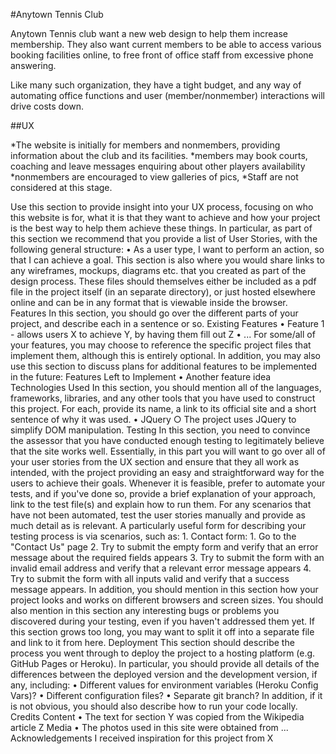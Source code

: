#Anytown Tennis Club

Anytown Tennis club want a new web design to help them increase membership.
They also want current members to be able to access various booking facilities online,
to free front of office staff from excessive phone answering.

Like many such organization, they have a tight budget, and any way of automating office functions
and user (member/nonmember) interactions will drive costs down.

##UX

*The website is initially for members and nonmembers, providing information about the club and its facilities.
    *members may book courts, coaching and leave messages enquiring about other players availability
    *nonmembers are encouraged to view galleries of pics, 
*Staff are not considered at this stage.


Use this section to provide insight into your UX process, focusing on who this website is for, what it is that they want to achieve and how your project is the best way to help them achieve
 these things.
In particular, as part of this section we recommend that you provide a list of User Stories, with the following general structure:
• As a user type, I want to perform an action, so that I can achieve a goal.
This section is also where you would share links to any wireframes, mockups, diagrams etc. that you created as part of the design process. These files should themselves
 either be included as a pdf file in the project itself (in an separate directory), or just hosted elsewhere online and can be in any format that is viewable inside the browser.
Features
In this section, you should go over the different parts of your project, and describe each in a sentence or so.
Existing Features
• Feature 1 - allows users X to achieve Y, by having them fill out Z
• ...
For some/all of your features, you may choose to reference the specific project files that implement them, although this is entirely optional.
In addition, you may also use this section to discuss plans for additional features to be implemented in the future:
Features Left to Implement
• Another feature idea
Technologies Used
In this section, you should mention all of the languages, frameworks, libraries, and any other tools that you have used to construct this project. For each, provide its name, a link to its official site and a short sentence of why it was used.
• JQuery
○ The project uses JQuery to simplify DOM manipulation.
Testing
In this section, you need to convince the assessor that you have conducted enough testing to legitimately believe that the site works well. Essentially, in this part you will want to go over all of your user stories from the UX section and ensure that they all work as intended, with the project providing an easy and straightforward way for the users to achieve their goals.
Whenever it is feasible, prefer to automate your tests, and if you've done so, provide a brief explanation of your approach, link to the test file(s) and explain how to run them.
For any scenarios that have not been automated, test the user stories manually and provide as much detail as is relevant. A particularly useful form for describing your testing process is via scenarios, such as: 1. Contact form: 1. Go to the "Contact Us" page 2. Try to submit the empty form and verify that an error message about the required fields appears 3. Try to submit the form with an invalid email address and verify that a relevant error message appears 4. Try to submit the form with all inputs valid and verify that a success message appears.
In addition, you should mention in this section how your project looks and works on different browsers and screen sizes.
You should also mention in this section any interesting bugs or problems you discovered during your testing, even if you haven't addressed them yet.
If this section grows too long, you may want to split it off into a separate file and link to it from here.
Deployment
This section should describe the process you went through to deploy the project to a hosting platform (e.g. GitHub Pages or Heroku).
In particular, you should provide all details of the differences between the deployed version and the development version, if any, including:
• Different values for environment variables (Heroku Config Vars)?
• Different configuration files?
• Separate git branch?
In addition, if it is not obvious, you should also describe how to run your code locally.
Credits
Content
• The text for section Y was copied from the Wikipedia article Z
Media
• The photos used in this site were obtained from ...
Acknowledgements
I received inspiration for this project from X
